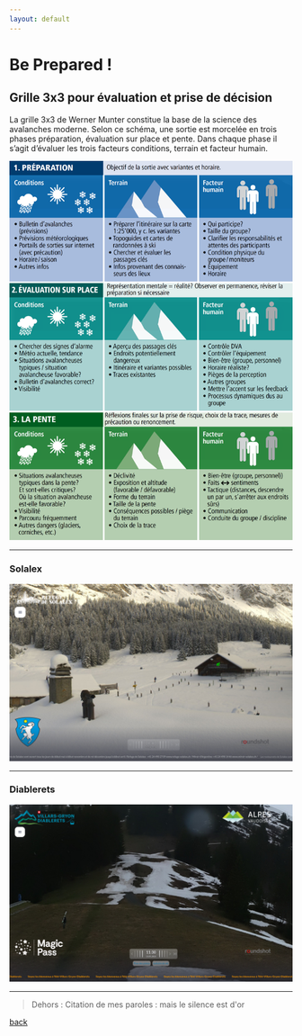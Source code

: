 ```yaml
---
layout: default
---
```

# Be Prepared !
## Grille 3x3 pour évaluation et prise de décision

La grille 3x3 de Werner Munter constitue la base de la science des avalanches moderne. Selon ce schéma,
une sortie est morcelée en trois phases préparation, évaluation sur place et pente. Dans chaque phase il
s’agit d’évaluer les trois facteurs conditions, terrain et facteur humain.

![avalanche](avl.png)

---
### Solalex
![avril](26avril.png)

---
### Diablerets
![mai](13mai.png)

---
  > Dehors : Citation de mes paroles : mais le silence est d'or

[back](./)
